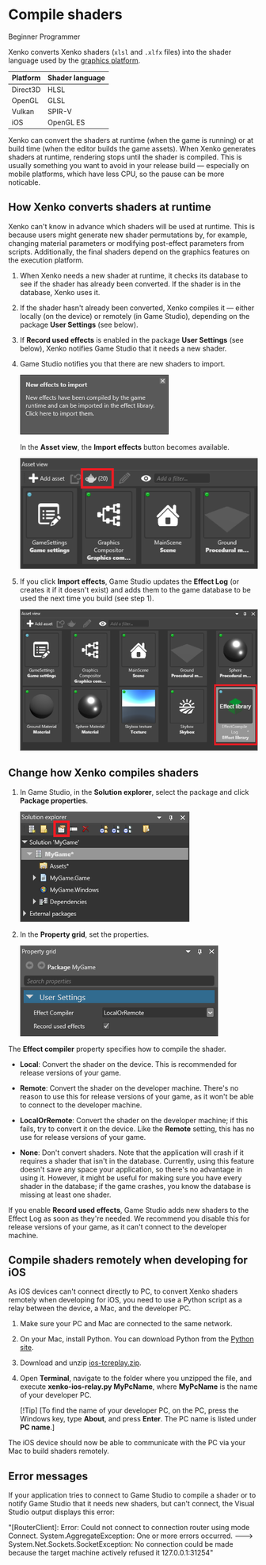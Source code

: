 
# Compile shaders

<span class="label label-doc-level">Beginner</span>
<span class="label label-doc-audience">Programmer</span>

Xenko converts Xenko shaders (`xlsl` and `.xlfx` files) into the shader language used by the [graphics platform](../platforms/set-the-graphics-platform.md).

| Platform       | Shader language 
| -------------- | ---- 
| Direct3D       | HLSL
| OpenGL         | GLSL
| Vulkan         | SPIR-V
| iOS            | OpenGL ES

Xenko can convert the shaders at runtime (when the game is running) or at build time (when the editor builds the game assets). When Xenko generates shaders at runtime, rendering stops until the shader is compiled. This is usually something you want to avoid in your release build — especially on mobile platforms, which have less CPU, so the pause can be more noticable.

## How Xenko converts shaders at runtime

Xenko can't know in advance which shaders will be used at runtime. This is because users might generate new shader permutations by, for example, changing material parameters or modifying post-effect parameters from scripts. Additionally, the final shaders depend on the graphics features on the execution platform.

1. When Xenko needs a new shader at runtime, it checks its database to see if the shader has already been converted. If the shader is in the database, Xenko uses it.

2. If the shader hasn't already been converted, Xenko compiles it — either locally (on the device) or remotely (in Game Studio), depending on the package **User Settings** (see below).

3. If **Record used effects** is enabled in the package **User Settings** (see below), Xenko notifies Game Studio that it needs a new shader.

4. Game Studio notifies you that there are new shaders to import.

    ![New effects](../media/new-effects-to-import.png)

    In the **Asset view**, the **Import effects** button becomes available.

    ![Import effects](../media/import-effects-button.png)

5. If you click **Import effects**, Game Studio updates the **Effect Log** (or creates it if it doesn't exist) and adds them to the game database to be used the next time you build (see step 1).

    ![Effect log](../media/effect-log.png)

## Change how Xenko compiles shaders

1. In Game Studio, in the **Solution explorer**, select the package and click **Package properties**.

    ![Package properties](../media/package-properties-button.png)

2. In the **Property grid**, set the properties.

    ![Package properties](../media/package-properties.png)

The **Effect compiler** property specifies how to compile the shader.

* **Local**: Convert the shader on the device. This is recommended for release versions of your game.

* **Remote**: Convert the shader on the developer machine. There's no reason to use this for release versions of your game, as it won't be able to connect to the developer machine.

* **LocalOrRemote**: Convert the shader on the developer machine; if this fails, try to convert it on the device. Like the **Remote** setting, this has no use for release versions of your game.

* **None**: Don't convert shaders. Note that the application will crash if it requires a shader that isn't in the database. Currently, using this feature doesn't save any space your application, so there's no advantage in using it. However, it might be useful for making sure you have every shader in the database; if the game crashes, you know the database is missing at least one shader.

If you enable **Record used effects**, Game Studio adds new shaders to the Effect Log as soon as they're needed. We recommend you disable this for release versions of your game, as it can't connect to the developer machine.

## Compile shaders remotely when developing for iOS

As iOS devices can't connect directly to PC, to convert Xenko shaders remotely when developing for iOS, you need to use a Python script as a relay between the device, a Mac, and the developer PC.

1. Make sure your PC and Mac are connected to the same network.

2. On your Mac, install Python. You can download Python from the [Python site](https://www.python.org/downloads/).

3. Download and unzip [ios-tcreplay.zip](ios-tcreplay.zip).

4. Open **Terminal**, navigate to the folder where you unzipped the file, and execute **xenko-ios-relay.py MyPcName**, where **MyPcName** is the name of your developer PC.

    [!Tip]
    [To find the name of your developer PC, on the PC, press the Windows key, type **About**, and press **Enter**. The PC name is listed under **PC name**.]

The iOS device should now be able to communicate with the PC via your Mac to build shaders remotely.

## Error messages

If your application tries to connect to Game Studio to compile a shader or to notify Game Studio that it needs new shaders, but can't connect, the Visual Studio output displays this error:

"[RouterClient]: Error: Could not connect to connection router using mode Connect. System.AggregateException: One or more errors occurred. ---> System.Net.Sockets.SocketException: No connection could be made because the target machine actively refused it 127.0.0.1:31254"